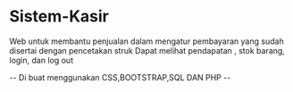 # Sistem-Kasir
Web untuk membantu penjualan dalam mengatur pembayaran yang sudah disertai dengan pencetakan struk
Dapat melihat pendapatan , stok barang, login, dan log out

-- Di buat menggunakan CSS,BOOTSTRAP,SQL DAN PHP --
